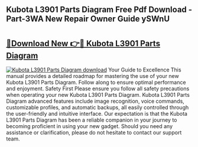 ## Kubota L3901 Parts Diagram Free Pdf Download - Part-3WA New Repair Owner Guide ySWnU

# <h2><a href="http://dfmvfu.blite.top/?on=Kubota+L3901+Parts+Diagram">🔗Download New 👉🔴 Kubota L3901 Parts Diagram</a></h2>

[![Kubota L3901 Parts Diagram download](https://i.imgur.com/lujVjoI.png)](http://dfmvfu.blite.top/?on=Kubota+L3901+Parts+Diagram)
Your Guide to Excellence This manual provides a detailed roadmap for mastering the use of your new Kubota L3901 Parts Diagram. Follow along to ensure optimal performance and enjoyment. Safety First Please ensure you follow all safety precautions when operating your new Kubota L3901 Parts Diagram. Kubota L3901 Parts Diagram advanced features include image recognition, voice commands, customizable profiles, and automatic backups, all easily controlled through the user-friendly and intuitive interface. Our expectation is that the Kubota L3901 Parts Diagram has been a reliable companion in your journey to becoming proficient in using your new gadget. Should you need any assistance or clarification, please do not hesitate to contact our support team.
